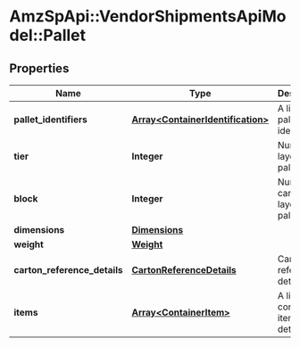 # AmzSpApi::VendorShipmentsApiModel::Pallet

## Properties
Name | Type | Description | Notes
------------ | ------------- | ------------- | -------------
**pallet_identifiers** | [**Array&lt;ContainerIdentification&gt;**](ContainerIdentification.md) | A list of pallet identifiers. | 
**tier** | **Integer** | Number of layers per pallet. | [optional] 
**block** | **Integer** | Number of cartons per layer on the pallet. | [optional] 
**dimensions** | [**Dimensions**](Dimensions.md) |  | [optional] 
**weight** | [**Weight**](Weight.md) |  | [optional] 
**carton_reference_details** | [**CartonReferenceDetails**](CartonReferenceDetails.md) | Carton reference details. | [optional] 
**items** | [**Array&lt;ContainerItem&gt;**](ContainerItem.md) | A list of container item details. | [optional] 


